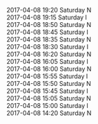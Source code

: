2017-04-08 19:20 Saturday  N  
2017-04-08 19:15 Saturday  I  
2017-04-08 18:50 Saturday  N  
2017-04-08 18:45 Saturday  I  
2017-04-08 18:35 Saturday  N  
2017-04-08 18:30 Saturday  I  
2017-04-08 16:20 Saturday  N  
2017-04-08 16:05 Saturday  I  
2017-04-08 16:00 Saturday  N  
2017-04-08 15:55 Saturday  I  
2017-04-08 15:50 Saturday  N  
2017-04-08 15:45 Saturday  I  
2017-04-08 15:05 Saturday  N  
2017-04-08 15:00 Saturday  I  
2017-04-08 14:20 Saturday  N  
